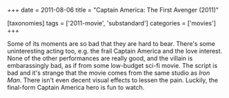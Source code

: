 +++
date = 2011-08-06
title = "Captain America: The First Avenger (2011)"

[taxonomies]
tags = ['2011-movie', 'substandard']
categories = ['movies']
+++

Some of its moments are so bad that they are hard to bear. There\'s some
uninteresting acting too, e.g. the frail Captain America and the love
interest. None of the other performances are really good, and the
villain is embarassingly bad, as if from some low-budget sci-fi movie.
The script is bad and it\'s strange that the movie comes from the same
studio as *Iron Man*. There isn\'t even decent visual effects to lessen
the pain. Luckily, the final-form Captain America hero is fun to watch.
